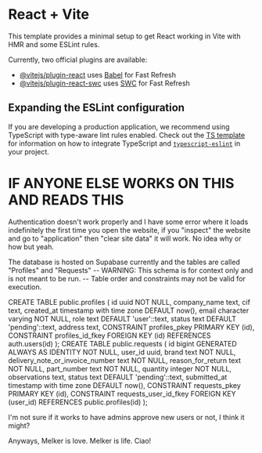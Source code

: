# React + Vite

This template provides a minimal setup to get React working in Vite with HMR and some ESLint rules.

Currently, two official plugins are available:

- [@vitejs/plugin-react](https://github.com/vitejs/vite-plugin-react/blob/main/packages/plugin-react) uses [Babel](https://babeljs.io/) for Fast Refresh
- [@vitejs/plugin-react-swc](https://github.com/vitejs/vite-plugin-react/blob/main/packages/plugin-react-swc) uses [SWC](https://swc.rs/) for Fast Refresh

## Expanding the ESLint configuration

If you are developing a production application, we recommend using TypeScript with type-aware lint rules enabled. Check out the [TS template](https://github.com/vitejs/vite/tree/main/packages/create-vite/template-react-ts) for information on how to integrate TypeScript and [`typescript-eslint`](https://typescript-eslint.io) in your project.


# IF ANYONE ELSE WORKS ON THIS AND READS THIS 

Authentication doesn't work properly and I have some error where it loads indefinitely the first time you open the website, if you "inspect" the website and go to "application" then "clear site data" it will work. No idea why or how but yeah.

The database is hosted on Supabase currently and the tables are called "Profiles" and "Requests"
-- WARNING: This schema is for context only and is not meant to be run.
-- Table order and constraints may not be valid for execution.

CREATE TABLE public.profiles (
  id uuid NOT NULL,
  company_name text,
  cif text,
  created_at timestamp with time zone DEFAULT now(),
  email character varying NOT NULL,
  role text DEFAULT 'user'::text,
  status text DEFAULT 'pending'::text,
  address text,
  CONSTRAINT profiles_pkey PRIMARY KEY (id),
  CONSTRAINT profiles_id_fkey FOREIGN KEY (id) REFERENCES auth.users(id)
);
CREATE TABLE public.requests (
  id bigint GENERATED ALWAYS AS IDENTITY NOT NULL,
  user_id uuid,
  brand text NOT NULL,
  delivery_note_or_invoice_number text NOT NULL,
  reason_for_return text NOT NULL,
  part_number text NOT NULL,
  quantity integer NOT NULL,
  observations text,
  status text DEFAULT 'pending'::text,
  submitted_at timestamp with time zone DEFAULT now(),
  CONSTRAINT requests_pkey PRIMARY KEY (id),
  CONSTRAINT requests_user_id_fkey FOREIGN KEY (user_id) REFERENCES public.profiles(id)
);

I'm not sure if it works to have admins approve new users or not, I think it might?

Anyways, Melker is love. Melker is life.
Ciao!